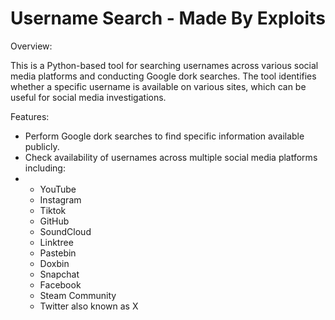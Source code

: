 # Username Search - Made By Exploits

Overview:

This is a Python-based tool for searching usernames across various social media platforms and conducting Google dork searches. The tool identifies whether a specific username is available on various sites, which can be useful for social media investigations.

Features:

- Perform Google dork searches to find specific information available publicly.
- Check availability of usernames across multiple social media platforms including:
- 
  - YouTube
  - Instagram
  - Tiktok
  - GitHub
  - SoundCloud
  - Linktree
  - Pastebin
  - Doxbin
  - Snapchat
  - Facebook
  - Steam Community
  - Twitter also known as X
